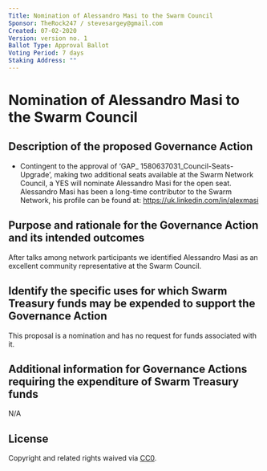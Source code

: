 ```yaml
---
Title: Nomination of Alessandro Masi to the Swarm Council
Sponsor: TheRock247 / stevesargey@gmail.com
Created: 07-02-2020
Version: version no. 1
Ballot Type: Approval Ballot
Voting Period: 7 days
Staking Address: ""
---
```


# Nomination of Alessandro Masi to the Swarm Council

## Description of the proposed Governance Action

- Contingent to the approval of ‘GAP_ 1580637031_Council-Seats-Upgrade’, making two additional seats available at the Swarm Network Council, a YES will nominate Alessandro Masi for the open seat. Alessandro Masi has been a long-time contributor to the Swarm Network, his profile can be found at: https://uk.linkedin.com/in/alexmasi

## Purpose and rationale for the Governance Action and its intended outcomes

After talks among network participants we identified Alessandro Masi as an excellent community representative at the Swarm Council.

## Identify the specific uses for which Swarm Treasury funds may be expended to support the Governance Action

This proposal is a nomination and has no request for funds associated with it.

## Additional information for Governance Actions requiring the expenditure of Swarm Treasury funds

N/A


## License 
Copyright and related rights waived via [CC0](https://creativecommons.org/publicdomain/zero/1.0/).


